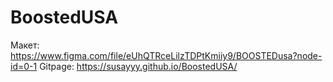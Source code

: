 # BoostedUSA
Макет: https://www.figma.com/file/eUhQTRceLilzTDPtKmiiy9/BOOSTEDusa?node-id=0-1
Gitpage: https://susayyy.github.io/BoostedUSA/
